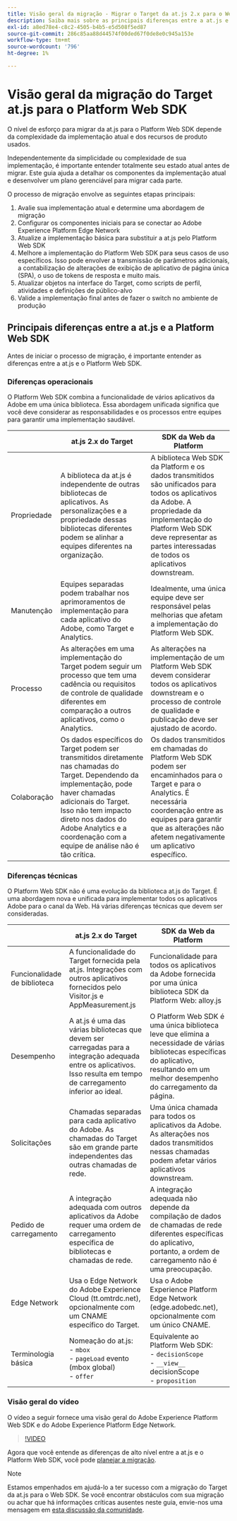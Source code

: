 ```yaml
---
title: Visão geral da migração - Migrar o Target da at.js 2.x para o Web SDK
description: Saiba mais sobre as principais diferenças entre a at.js e o Platform Web SDK e como planejar seu esforço de migração.
exl-id: a8ed78e4-c8c2-4505-b4b5-e5d508f5ed87
source-git-commit: 286c85aa88d44574f00ded67f0de8e0c945a153e
workflow-type: tm+mt
source-wordcount: '796'
ht-degree: 1%

---
```


# Visão geral da migração do Target at.js para o Platform Web SDK

O nível de esforço para migrar da at.js para o Platform Web SDK depende da complexidade da implementação atual e dos recursos de produto usados.

Independentemente da simplicidade ou complexidade de sua implementação, é importante entender totalmente seu estado atual antes de migrar. Este guia ajuda a detalhar os componentes da implementação atual e desenvolver um plano gerenciável para migrar cada parte.

O processo de migração envolve as seguintes etapas principais:

1. Avalie sua implementação atual e determine uma abordagem de migração
1. Configurar os componentes iniciais para se conectar ao Adobe Experience Platform Edge Network
1. Atualize a implementação básica para substituir a at.js pelo Platform Web SDK
1. Melhore a implementação do Platform Web SDK para seus casos de uso específicos. Isso pode envolver a transmissão de parâmetros adicionais, a contabilização de alterações de exibição de aplicativo de página única (SPA), o uso de tokens de resposta e muito mais.
1. Atualizar objetos na interface do Target, como scripts de perfil, atividades e definições de público-alvo
1. Valide a implementação final antes de fazer o switch no ambiente de produção

## Principais diferenças entre a at.js e a Platform Web SDK

Antes de iniciar o processo de migração, é importante entender as diferenças entre a at.js e o Platform Web SDK.

### Diferenças operacionais

O Platform Web SDK combina a funcionalidade de vários aplicativos da Adobe em uma única biblioteca. Essa abordagem unificada significa que você deve considerar as responsabilidades e os processos entre equipes para garantir uma implementação saudável.

| | at.js 2.x do Target | SDK da Web da Platform |
|---|---|---|
| Propriedade | A biblioteca da at.js é independente de outras bibliotecas de aplicativos. As personalizações e a propriedade dessas bibliotecas diferentes podem se alinhar a equipes diferentes na organização. | A biblioteca Web SDK da Platform e os dados transmitidos são unificados para todos os aplicativos da Adobe. A propriedade da implementação do Platform Web SDK deve representar as partes interessadas de todos os aplicativos downstream. |
| Manutenção | Equipes separadas podem trabalhar nos aprimoramentos de implementação para cada aplicativo do Adobe, como Target e Analytics. | Idealmente, uma única equipe deve ser responsável pelas melhorias que afetam a implementação do Platform Web SDK. |
| Processo | As alterações em uma implementação do Target podem seguir um processo que tem uma cadência ou requisitos de controle de qualidade diferentes em comparação a outros aplicativos, como o Analytics. | As alterações na implementação de um Platform Web SDK devem considerar todos os aplicativos downstream e o processo de controle de qualidade e publicação deve ser ajustado de acordo. |
| Colaboração | Os dados específicos do Target podem ser transmitidos diretamente nas chamadas do Target. Dependendo da implementação, pode haver chamadas adicionais do Target. Isso não tem impacto direto nos dados do Adobe Analytics e a coordenação com a equipe de análise não é tão crítica. | Os dados transmitidos em chamadas do Platform Web SDK podem ser encaminhados para o Target e para o Analytics. É necessária coordenação entre as equipes para garantir que as alterações não afetem negativamente um aplicativo específico. |

### Diferenças técnicas

O Platform Web SDK não é uma evolução da biblioteca at.js do Target. É uma abordagem nova e unificada para implementar todos os aplicativos Adobe para o canal da Web. Há várias diferenças técnicas que devem ser consideradas.

| | at.js 2.x do Target | SDK da Web da Platform |
|---|---|---|
| Funcionalidade de biblioteca | A funcionalidade do Target fornecida pela at.js. Integrações com outros aplicativos fornecidos pelo Visitor.js e AppMeasurement.js | Funcionalidade para todos os aplicativos da Adobe fornecida por uma única biblioteca SDK da Platform Web: alloy.js |
| Desempenho | A at.js é uma das várias bibliotecas que devem ser carregadas para a integração adequada entre os aplicativos. Isso resulta em tempo de carregamento inferior ao ideal. | O Platform Web SDK é uma única biblioteca leve que elimina a necessidade de várias bibliotecas específicas do aplicativo, resultando em um melhor desempenho do carregamento da página. |
| Solicitações | Chamadas separadas para cada aplicativo do Adobe. As chamadas do Target são em grande parte independentes das outras chamadas de rede. | Uma única chamada para todos os aplicativos da Adobe. As alterações nos dados transmitidos nessas chamadas podem afetar vários aplicativos downstream. |
| Pedido de carregamento | A integração adequada com outros aplicativos da Adobe requer uma ordem de carregamento específica de bibliotecas e chamadas de rede. | A integração adequada não depende da compilação de dados de chamadas de rede diferentes específicas do aplicativo, portanto, a ordem de carregamento não é uma preocupação. |
| Edge Network | Usa o Edge Network do Adobe Experience Cloud (tt.omtrdc.net), opcionalmente com um CNAME específico do Target. | Usa o Adobe Experience Platform Edge Network (edge.adobedc.net), opcionalmente com um único CNAME. |
| Terminologia básica | Nomeação do at.js: <br> - `mbox` <br> - `pageLoad` evento (mbox global) <br> - `offer` | Equivalente ao Platform Web SDK: <br> - `decisionScope` <br> - `__view__` decisionScope <br> - `proposition` |

### Visão geral do vídeo

O vídeo a seguir fornece uma visão geral do Adobe Experience Platform Web SDK e do Adobe Experience Platform Edge Network.

>[!VIDEO](https://video.tv.adobe.com/v/34141/?learn=on&enablevpops)

Agora que você entende as diferenças de alto nível entre a at.js e o Platform Web SDK, você pode [planejar a migração](plan-migration.md).

>[!NOTE]
>
>Estamos empenhados em ajudá-lo a ter sucesso com a migração do Target da at.js para o Web SDK. Se você encontrar obstáculos com sua migração ou achar que há informações críticas ausentes neste guia, envie-nos uma mensagem em [esta discussão da comunidade](https://experienceleaguecommunities.adobe.com/t5/adobe-experience-platform-data/tutorial-discussion-migrate-target-from-at-js-to-web-sdk/m-p/575587#M463).
